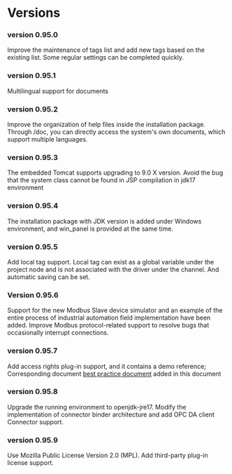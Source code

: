 

# Versions



### version 0.95.0

Improve the maintenance of tags list and add new tags based on the existing list. Some regular settings can be completed quickly.




### version 0.95.1
Multilingual support for documents




### version 0.95.2
Improve the organization of help files inside the installation package. Through /doc, you can directly access the system's own documents, which support multiple languages.




### version 0.95.3
The embedded Tomcat supports upgrading to 9.0 X version. Avoid the bug that the system class cannot be found in JSP compilation in jdk17 environment




### version 0.95.4
The installation package with JDK version is added under Windows environment, and win_panel is provided at the same time.




### version 0.95.5
Add local tag support. Local tag can exist as a global variable under the project node and is not associated with the driver under the channel. And automatic saving can be set.



### Version 0.95.6 

Support for the new Modbus Slave device simulator and an example of the entire process of industrial automation field implementation have been added. Improve Modbus protocol-related support to resolve bugs that occasionally interrupt connections. 





### version 0.95.7
Add access rights plug-in support, and it contains a demo reference; Corresponding document [best practice document][ref_hmi_auth] added in this document




### version 0.95.8
Upgrade the running environment to openjdk-jre17. Modify the implementation of connector binder architecture and add OPC DA client Connector support.




### version 0.95.9
Use Mozilla Public License Version 2.0 (MPL). Add third-party plug-in license support.


[ref_hmi_auth]:./case/case_ref_hmi_auth.md
